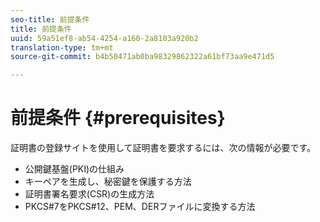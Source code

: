 ```yaml
---
seo-title: 前提条件
title: 前提条件
uuid: 59a51ef8-ab54-4254-a160-2a8103a920b2
translation-type: tm+mt
source-git-commit: b4b50471ab0ba98329862322a61bf73aa9e471d5

---
```



# 前提条件 {#prerequisites}

証明書の登録サイトを使用して証明書を要求するには、次の情報が必要です。

* 公開鍵基盤(PKI)の仕組み
* キーペアを生成し、秘密鍵を保護する方法
* 証明書署名要求(CSR)の生成方法
* PKCS#7をPKCS#12、PEM、DERファイルに変換する方法